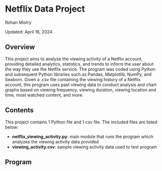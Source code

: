 # Netflix Data Project

Rohan Mistry

Updated: April 16, 2024

## Overview

This project aims to analyze the viewing activity of a Netflix account, providing detailed analytics, statistics, and trends to inform the user about the way they use the Netflix service. The program was coded using Python and subsequent Python libraries such as Pandas, Matplotlib, NumPy, and Seaborn. Given a .csv file containing the viewing history of a Netflix account, this program uses past viewing data to conduct analysis and chart graphs based on viewing frequency, viewing duration, viewing location and time, most watched content, and more.

## Contents

This project contains 1 Python file and 1 csv file. The included files are listed below:

* __netflix_viewing_activity.py__: main module that runs the program which analyzes the viewing activity data provided
* __viewing_activity.csv__: sample viewing activity data used to test program

## Program